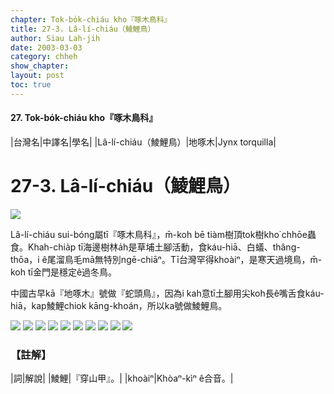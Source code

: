 ```yaml
---
chapter: Tok-bo̍k-chiáu kho『啄木鳥科』
title: 27-3. Lâ-lí-chiáu（鯪鯉鳥）
author: Siau Lah-jih
date: 2003-03-03
category: chheh
show_chapter: 
layout: post
toc: true
---
```


#### 27. Tok-bo̍k-chiáu kho『啄木鳥科』


|台灣名|中譯名|學名|
|Lâ-lí-chiáu（鯪鯉鳥）|地啄木|Jynx torquilla|

# 27-3. Lâ-lí-chiáu（鯪鯉鳥）

![](../too5/27/27-3-2.Lâ-lí-chiáu.jpg)


Lâ-lí-chiáu sui-bóng屬tī『啄木鳥科』，m̄-koh bē tiàm樹頂tok樹kho͘ chhōe蟲食。Khah-chia̍p tī海邊樹林a̍h是草埔土腳活動，食káu-hiā、白蟻、thâng-thōa，i ê尾溜鳥毛mā無特別ngē-chiāⁿ。Tī台灣罕得khoàiⁿ，是寒天過境鳥，m̄-koh tī金門是穩定ê過冬鳥。

中國古早kā『地啄木』號做『蛇頭鳥』，因為i kah意tī土腳用尖koh長ê嘴舌食káu-hiā，kap鯪鯉chiok kāng-khoán，所以ka號做鯪鯉鳥。


![](../too5/27/27-3-5.Lâ-lí-chiáu.jpg)
![](../too5/27/27-3-1.Lâ-lí-chiáu.jpg)
![](../too5/27/27-3-3.Lâ-lí-chiáu.jpg)
![](../too5/27/27-3-4.Lâ-lí-chiáu.jpg)
![](../too5/27/27-3-6.Lâ-lí-chiáu.jpg)
![](../too5/27/27-3-7.Lâ-lí-chiáu.jpg)
![](../too5/27/27-3-8.Lâ-lí-chiáu.jpg)
![](../too5/27/27-3-9.Lâ-lí-chiáu.jpg)
![](../too5/27/27-3-10.Lâ-lí-chiáu.jpg)
![](../too5/27/27-3-11.Lâ-lí-chiáu.jpg)


### 【註解】

|詞|解說|
|鯪鯉|『穿山甲』。|
|khoàiⁿ|Khòaⁿ-kìⁿ ê合音。|




